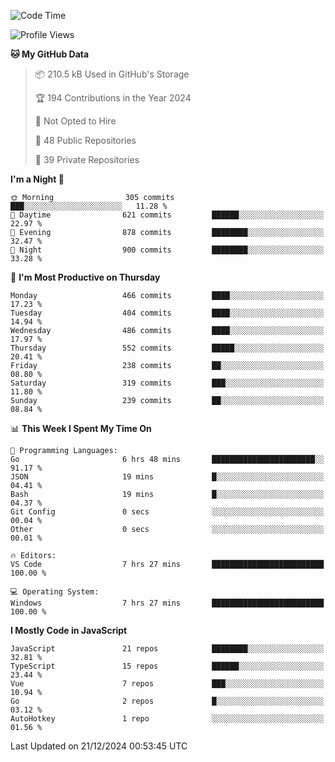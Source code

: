 <!--START_SECTION:waka-->
![Code Time](http://img.shields.io/badge/Code%20Time-882%20hrs%2012%20mins-blue)

![Profile Views](http://img.shields.io/badge/Profile%20Views-8-blue)

**🐱 My GitHub Data** 

> 📦 210.5 kB Used in GitHub's Storage 
 > 
> 🏆 194 Contributions in the Year 2024
 > 
> 🚫 Not Opted to Hire
 > 
> 📜 48 Public Repositories 
 > 
> 🔑 39 Private Repositories 
 > 
**I'm a Night 🦉** 

```text
🌞 Morning                305 commits         ███░░░░░░░░░░░░░░░░░░░░░░   11.28 % 
🌆 Daytime                621 commits         ██████░░░░░░░░░░░░░░░░░░░   22.97 % 
🌃 Evening                878 commits         ████████░░░░░░░░░░░░░░░░░   32.47 % 
🌙 Night                  900 commits         ████████░░░░░░░░░░░░░░░░░   33.28 % 
```
📅 **I'm Most Productive on Thursday** 

```text
Monday                   466 commits         ████░░░░░░░░░░░░░░░░░░░░░   17.23 % 
Tuesday                  404 commits         ████░░░░░░░░░░░░░░░░░░░░░   14.94 % 
Wednesday                486 commits         ████░░░░░░░░░░░░░░░░░░░░░   17.97 % 
Thursday                 552 commits         █████░░░░░░░░░░░░░░░░░░░░   20.41 % 
Friday                   238 commits         ██░░░░░░░░░░░░░░░░░░░░░░░   08.80 % 
Saturday                 319 commits         ███░░░░░░░░░░░░░░░░░░░░░░   11.80 % 
Sunday                   239 commits         ██░░░░░░░░░░░░░░░░░░░░░░░   08.84 % 
```


📊 **This Week I Spent My Time On** 

```text
💬 Programming Languages: 
Go                       6 hrs 48 mins       ███████████████████████░░   91.17 % 
JSON                     19 mins             █░░░░░░░░░░░░░░░░░░░░░░░░   04.41 % 
Bash                     19 mins             █░░░░░░░░░░░░░░░░░░░░░░░░   04.37 % 
Git Config               0 secs              ░░░░░░░░░░░░░░░░░░░░░░░░░   00.04 % 
Other                    0 secs              ░░░░░░░░░░░░░░░░░░░░░░░░░   00.01 % 

🔥 Editors: 
VS Code                  7 hrs 27 mins       █████████████████████████   100.00 % 

💻 Operating System: 
Windows                  7 hrs 27 mins       █████████████████████████   100.00 % 
```

**I Mostly Code in JavaScript** 

```text
JavaScript               21 repos            ████████░░░░░░░░░░░░░░░░░   32.81 % 
TypeScript               15 repos            ██████░░░░░░░░░░░░░░░░░░░   23.44 % 
Vue                      7 repos             ███░░░░░░░░░░░░░░░░░░░░░░   10.94 % 
Go                       2 repos             █░░░░░░░░░░░░░░░░░░░░░░░░   03.12 % 
AutoHotkey               1 repo              ░░░░░░░░░░░░░░░░░░░░░░░░░   01.56 % 
```




 Last Updated on 21/12/2024 00:53:45 UTC
<!--END_SECTION:waka-->
